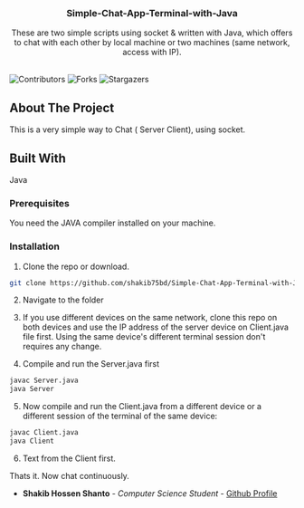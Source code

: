 <br/>
<p align="center">
  <h3 align="center">Simple-Chat-App-Terminal-with-Java</h3>

  <p align="center">
    These are two simple scripts using socket & written with Java, which offers to chat with each other by local machine or two machines (same network, access with IP).
    <br/>
    <br/>
  </p>
</p>

![Contributors](https://img.shields.io/github/contributors/shakib75bd/Simple-Chat-App-Terminal-with-Java?color=dark-green) ![Forks](https://img.shields.io/github/forks/shakib75bd/Simple-Chat-App-Terminal-with-Java?style=social) ![Stargazers](https://img.shields.io/github/stars/shakib75bd/Simple-Chat-App-Terminal-with-Java?style=social) 

## About The Project

This is a very simple way to Chat ( Server Client), using socket.



## Built With

Java


### Prerequisites

You need the JAVA compiler installed on your machine.


### Installation

1. Clone the repo or download.

```sh
git clone https://github.com/shakib75bd/Simple-Chat-App-Terminal-with-Java
```

2. Navigate to the folder

3. If you use different devices on the same network, clone this repo on both devices and use the IP address of the server device on Client.java file first. Using the same device's different terminal session don't requires any change.


4. Compile and run the Server.java first

```sh
javac Server.java
java Server
```

5. Now compile and run the Client.java from a different device or a different session of the terminal of the same device:

```sh
javac Client.java
java Client
```

6. Text from the Client first.

Thats it. Now chat continuously.




* **Shakib Hossen Shanto** - *Computer Science Student* - [Github Profile](https://github.com/shakib75bd) 

